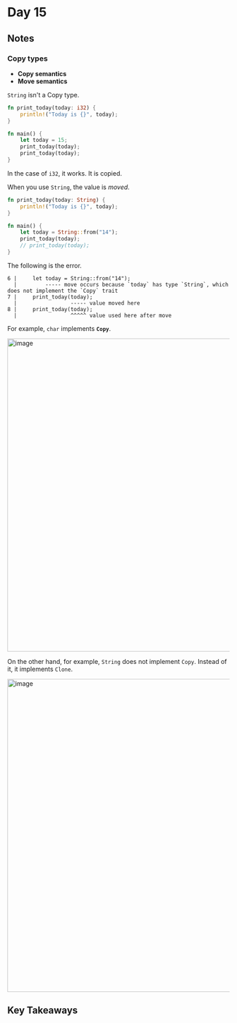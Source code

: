 # Day 15

## Notes

### Copy types

- **Copy semantics**
- **Move semantics**

`String` isn't a Copy type.

```rust
fn print_today(today: i32) {
    println!("Today is {}", today);
}

fn main() {
    let today = 15;
    print_today(today);
    print_today(today);
}
```

In the case of `i32`, it works. It is copied.

When you use `String`, the value is *moved*.

```rust
fn print_today(today: String) {
    println!("Today is {}", today);
}

fn main() {
    let today = String::from("14");
    print_today(today);
    // print_today(today);
}
```

The following is the error.

```test
6 |     let today = String::from("14");
  |         ----- move occurs because `today` has type `String`, which does not implement the `Copy` trait
7 |     print_today(today);
  |                 ----- value moved here
8 |     print_today(today);
  |                 ^^^^^ value used here after move
```

For example, `char` implements **`Copy`**.

<img width="710" alt="image" src="https://github.com/shinyay/100DaysOfLearnRustInOneMonthOfLunches/assets/3072734/a3358b38-b3bf-4a7e-8290-930fdb96265a">


On the other hand, for example, `String` does not implement `Copy`. Instead of it, it implements `Clone`.

<img width="710" alt="image" src="https://github.com/shinyay/100DaysOfLearnRustInOneMonthOfLunches/assets/3072734/c64933dd-5693-4f30-a782-b68203692026">


## Key Takeaways
